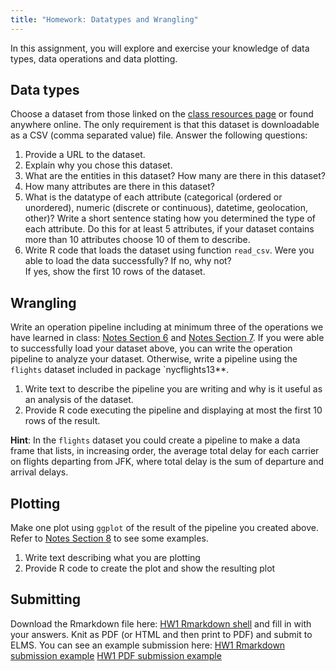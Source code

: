 ```yaml
---
title: "Homework: Datatypes and Wrangling"
---
```



In this assignment, you will explore and exercise your knowledge of data types, data operations and data plotting.

## Data types

Choose a dataset from those linked on the [class resources page](/resources/) or found anywhere online. 
The only requirement is that this dataset is downloadable as a CSV (comma separated value) file.
Answer the following questions:

1) Provide a URL to the dataset.  
2) Explain why you chose this dataset.  
3) What are the entities in this dataset? How many are there in this dataset?  
4) How many attributes are there in this dataset?  
5) What is the datatype of each attribute (categorical (ordered or unordered), numeric (discrete or continuous), datetime, geolocation, other)? 
Write a short sentence stating how you determined the type of each attribute. 
Do this for at least 5 attributes, if your dataset contains more than 10 attributes choose 10 of them to describe.  
6) Write R code that loads the dataset using function `read_csv`. Were you able to load the data successfully? If no, why not?  
If yes, show the first 10 rows of the dataset.  

## Wrangling

Write an operation pipeline including at minimum three of the operations we have learned in class: [Notes Section 6](/bookdown-notes/principles-basic-operations.html) and [Notes Section 7](/bookdown-notes/principles-more-operations.html).
If you were able to successfully load your dataset above, you can write the operation pipeline to analyze your dataset. Otherwise, write a pipeline using the `flights` dataset included in package `nycflights13**.

1) Write text to describe the pipeline you are writing and why is it useful as an analysis of the dataset.  
2) Provide R code executing the pipeline and displaying at most the first 10 rows of the result.

**Hint**: In the `flights` dataset you could create a pipeline to make a data frame that lists, in increasing order, the average total delay for each carrier on flights departing from JFK, where total delay is the sum of departure and arrival delays.

## Plotting

Make one plot using `ggplot` of the result of the pipeline you created above. Refer to [Notes Section 8](/boodown-notes/basic-plotting-with-ggplot.html) to see some examples.

1) Write text describing what you are plotting  
2) Provide R code to create the plot and show the resulting plot

## Submitting

Download the Rmarkdown file here: [HW1 Rmarkdown shell](/misc/hw1_datatypes_wrangling.Rmd) and fill in with your answers. Knit as PDF (or HTML and then print to PDF) and submit to ELMS.
You can see an example submission here: [HW1 Rmarkdown submission example](/misc/hw1_datatypes_wrangling_sample.Rmd) [HW1 PDF submission example](/misc/hw1_datatypes_wrangling_sample.pdf)




